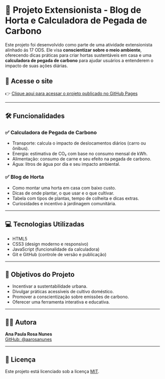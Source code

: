 # 🌱 Projeto Extensionista - Blog de Horta e Calculadora de Pegada de Carbono

Este projeto foi desenvolvido como parte de uma atividade extensionista alinhado ás 17 ODS. Ele visa **conscientizar sobre o meio ambiente**, oferecendo dicas práticas para criar hortas sustentáveis em casa e uma **calculadora de pegada de carbono** para ajudar usuários a entenderem o impacto de suas ações diárias.

## 🔗 Acesse o site

👉 [Clique aqui para acessar o projeto publicado no GitHub Pages](https://aarosanunes.github.io/projeto-extensionista-blog-de-horta-e-calculadora-de-carbono/)

---

## 🛠 Funcionalidades

### ✅ Calculadora de Pegada de Carbono

- Transporte: calcula o impacto de deslocamentos diários (carro ou ônibus).
- Energia: estimativa de CO₂ com base no consumo mensal de kWh.
- Alimentação: consumo de carne e seu efeito na pegada de carbono.
- Água: litros de água por dia e seu impacto ambiental.

### ✅ Blog de Horta

- Como montar uma horta em casa com baixo custo.
- Dicas de onde plantar, o que usar e o que cultivar.
- Tabela com tipos de plantas, tempo de colheita e dicas extras.
- Curiosidades e incentivo à jardinagem comunitária.

---

## 💻 Tecnologias Utilizadas

- HTML5
- CSS3 (design moderno e responsivo)
- JavaScript (funcionalidade da calculadora)
- Git e GitHub (controle de versão e publicação)

---

## 🧠 Objetivos do Projeto

- Incentivar a sustentabilidade urbana.
- Divulgar práticas acessíveis de cultivo doméstico.
- Promover a conscientização sobre emissões de carbono.
- Oferecer uma ferramenta interativa e educativa.

---

## 👩‍💻 Autora

**Ana Paula Rosa Nunes**  
[GitHub: @aarosanunes](https://github.com/aarosanunes)

---

## 📄 Licença

Este projeto está licenciado sob a licença [MIT](LICENSE).
